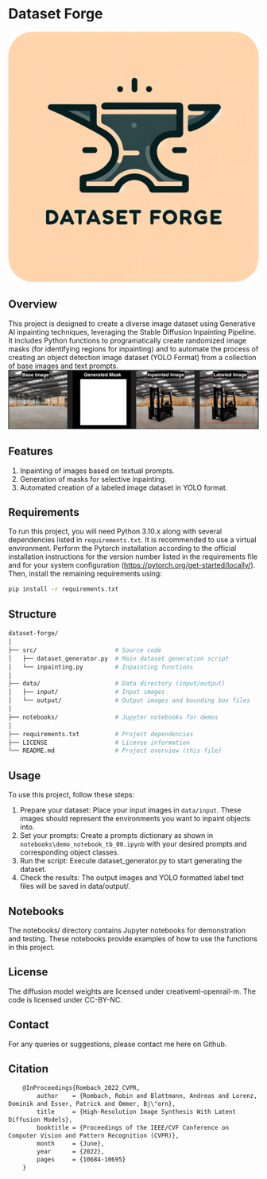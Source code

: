 # Dataset Forge
![data-forge-logo](/static/logo_round.png)

## Overview
This project is designed to create a diverse image dataset using Generative AI inpainting techniques, leveraging the Stable Diffusion Inpainting Pipeline. It includes Python functions to programatically create randomized image masks (for identifying regions for inpainting) and to automate the process of creating an object detection image dataset (YOLO Format) from a collection of base images and text prompts.
![example_outputs](/static/example_output_pic_labeled.png)

## Features
1. Inpainting of images based on textual prompts.
2. Generation of masks for selective inpainting.
3. Automated creation of a labeled image dataset in YOLO format.

## Requirements
To run this project, you will need Python 3.10.x along with several dependencies listed in `requirements.txt`. It is recommended to use a virtual environment. Perform the Pytorch installation according to the official installation instructions for the version number listed in the requirements file and for your system configuration (https://pytorch.org/get-started/locally/). Then, install the remaining requirements using:

```bash
pip install -r requirements.txt
```

## Structure
```bash
dataset-forge/
│
├── src/                      # Source code
│   ├── dataset_generator.py  # Main dataset generation script
│   └── inpainting.py         # Inpainting functions
│
├── data/                     # Data directory (input/output)
│   ├── input/                # Input images
│   └── output/               # Output images and bounding box files
│
├── notebooks/                # Jupyter notebooks for demos
│
├── requirements.txt          # Project dependencies
├── LICENSE                   # License information
└── README.md                 # Project overview (this file)
```

## Usage
To use this project, follow these steps:

1. Prepare your dataset: Place your input images in `data/input`. These images should represent the environments you want to inpaint objects into.
2. Set your prompts: Create a prompts dictionary as shown in `notebooks\demo_notebook_tb_00.ipynb` with your desired prompts and corresponding object classes.
3. Run the script: Execute dataset_generator.py to start generating the dataset.
4. Check the results: The output images and YOLO formatted label text files will be saved in data/output/.

## Notebooks
The notebooks/ directory contains Jupyter notebooks for demonstration and testing. These notebooks provide examples of how to use the functions in this project.

## License
The diffusion model weights are licensed under creativeml-openrail-m. 
The code is licensed under CC-BY-NC.

## Contact
For any queries or suggestions, please contact me here on Github.

## Citation
```
    @InProceedings{Rombach_2022_CVPR,
        author    = {Rombach, Robin and Blattmann, Andreas and Lorenz, Dominik and Esser, Patrick and Ommer, Bj\"orn},
        title     = {High-Resolution Image Synthesis With Latent Diffusion Models},
        booktitle = {Proceedings of the IEEE/CVF Conference on Computer Vision and Pattern Recognition (CVPR)},
        month     = {June},
        year      = {2022},
        pages     = {10684-10695}
    }
```

